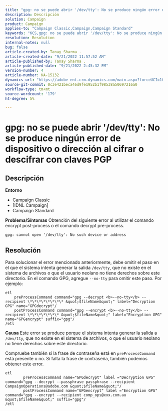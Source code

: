 ```yaml
---
title: "gpg: no se puede abrir '/dev/tty': No se produce ningún error de dispositivo o dirección al cifrar o descifrar con claves PGP"
description: Descripción
solution: Campaign
product: Campaign
applies-to: "Campaign Classic,Campaign,Campaign Standard"
keywords: "KCS,gpg: no se puede abrir '/dev/tty': No se produce ningún error de dispositivo o dirección al cifrar o descifrar con claves PGP"
resolution: Resolution
internal-notes: null
bug: false
article-created-by: Tanay Sharma .
article-created-date: "9/21/2022 11:57:52 AM"
article-published-by: Tanay Sharma .
article-published-date: "9/21/2022 2:45:32 PM"
version-number: 4
article-number: KA-15132
dynamics-url: "https://adobe-ent.crm.dynamics.com/main.aspx?forceUCI=1&pagetype=entityrecord&etn=knowledgearticle&id=16788499-a439-ed11-9db1-002248086735"
source-git-commit: 0c3e421beca46d9fe1952b1f98538a50697216a0
workflow-type: tm+mt
source-wordcount: '179'
ht-degree: 5%

---
```


# gpg: no se puede abrir &#39;/dev/tty&#39;: No se produce ningún error de dispositivo o dirección al cifrar o descifrar con claves PGP

## Descripción

<b>Entorno</b>
- Campaign Classic
- [!DNL Campaign]
- Campaign Standard



<b>Problema/Síntomas</b>
Obtención del siguiente error al utilizar el comando encrypt post-process o el comando decrypt pre-process.


```
gpg: cannot open '/dev/tty': No such device or address
```





## Resolución


Para solucionar el error mencionado anteriormente, debe omitir el paso en el que el sistema intenta generar la salida `/dev/tty`, que no existe en el sistema de archivos o que el usuario neolano no tiene derechos sobre este directorio. En el comando GPG, agregue `--no-tty` para omitir este paso. Por ejemplo:


```
etl
    preProcessCommand command="gpg --decrypt <b>--no-tty</b> --recipient \*\*\*\*\*\*\*\* &quot;$fileName&quot;" label="Decryption GPG" name="GPGdecrypt"/
    postProcessCommand command="gpg --encrypt <b>--no-tty</b> --recipient \*\*\*\*\*\*\* &quot;$fileName&quot;" label="Encryption GPG" name="GPGencrypt" suffix="gpg"/
/etl
```

<b>Causa</b>
Este error se produce porque el sistema intenta generar la salida a `/dev/tty`, que no existe en el sistema de archivos, o que el usuario neolano no tiene derechos sobre este directorio.

Compruebe también si la frase de contraseña está en `preProcessCommand` está presente o no. Si falta la frase de contraseña, también podemos obtener este error.


```
etl
        preProcessCommand name="GPGdecrypt" label ="Decryption GPG" command="gpg --decrypt --passphrase passphrase --recipient CampaignOperations@adobe.com &quot;$fileName&quot;"/
        postProcessCommand name="GPGencrypt" label ="Encryption GPG" command="gpg --encrypt --recipient comp_ops@xxx.com.au &quot;$fileName&quot;" suffix="gpg"/
/etl
```

